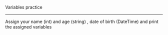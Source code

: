 Variables practice
<hr/>
Assign your name (int) and age (string) , date of birth (DateTime)
and print the assigned variables